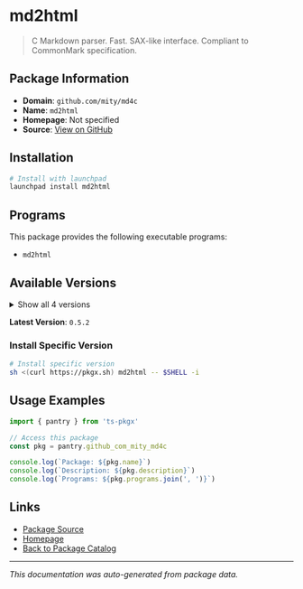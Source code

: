 # md2html

> C Markdown parser. Fast. SAX-like interface. Compliant to CommonMark specification.

## Package Information

- **Domain**: `github.com/mity/md4c`
- **Name**: `md2html`
- **Homepage**: Not specified
- **Source**: [View on GitHub](https://github.com/pkgxdev/pantry/tree/main/projects/github.com/mity/md4c/package.yml)

## Installation

```bash
# Install with launchpad
launchpad install md2html
```

## Programs

This package provides the following executable programs:

- `md2html`

## Available Versions

<details>
<summary>Show all 4 versions</summary>

- `0.5.2`, `0.5.1`, `0.5.0`, `0.4.8`

</details>

**Latest Version**: `0.5.2`

### Install Specific Version

```bash
# Install specific version
sh <(curl https://pkgx.sh) md2html -- $SHELL -i
```

## Usage Examples

```typescript
import { pantry } from 'ts-pkgx'

// Access this package
const pkg = pantry.github_com_mity_md4c

console.log(`Package: ${pkg.name}`)
console.log(`Description: ${pkg.description}`)
console.log(`Programs: ${pkg.programs.join(', ')}`)
```

## Links

- [Package Source](https://github.com/pkgxdev/pantry/tree/main/projects/github.com/mity/md4c/package.yml)
- [Homepage](#)
- [Back to Package Catalog](../package-catalog.md)

---

*This documentation was auto-generated from package data.*
